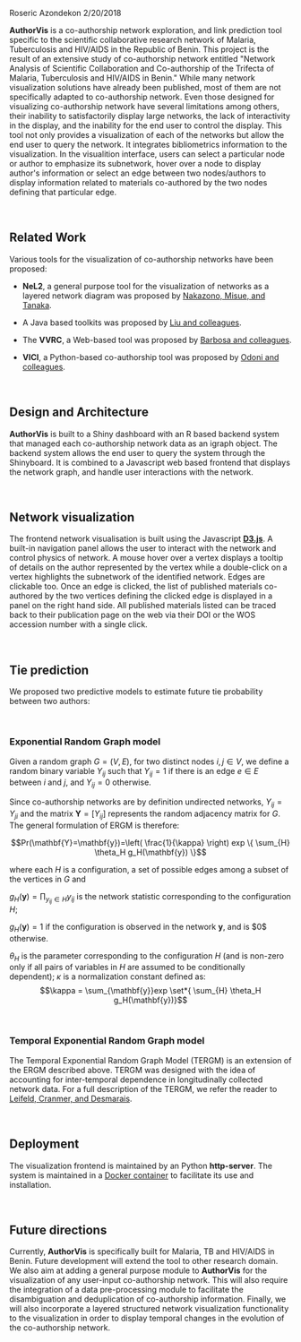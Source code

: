 Roseric Azondekon
2/20/2018

**AuthorVis** is a co-authorship network exploration, and link prediction tool specific to the scientific collaborative research network of Malaria, Tuberculosis and HIV/AIDS in the Republic of Benin. This project is the result of an extensive study of co-authorship network entitled "Network Analysis of Scientific Collaboration and Co-authorship of the Trifecta of Malaria, Tuberculosis and HIV/AIDS in Benin." While many network visualization solutions have already been published, most of them are not specifically adapted to co-authorship network. Even those designed for visualizing co-authorship network have several limitations among others, their inability to satisfactorily display large networks, the lack of interactivity in the display, and the inability for the end user to control the display. This tool not only provides a visualization of each of the networks but allow the end user to query the network. It integrates bibliometrics information to the visualization. In the visualition interface, users can select a particular node or author to emphasize its subnetwork, hover over a node to display author's information or select an edge between two nodes/authors to display information related to materials co-authored by the two nodes defining that particular edge.

   

Related Work
------------

Various tools for the visualization of co-authorship networks have been proposed:

-   **NeL2**, a general purpose tool for the visualization of networks as a layered network diagram was proposed by [Nakazono, Misue, and Tanaka](https://dl.acm.org/citation.cfm?id=1151920 "NeL 2: Network drawing tool for handling layered structured network diagram.").

-   A Java based toolkits was proposed by [Liu and colleagues](www.doi.org/10.1145/996350.996470 "Toolkits for visualizing co-authorship graph.").

-   The **VVRC**, a Web-based tool was proposed by [Barbosa and colleagues](www.doi.org/10.1145/2213836.2213975 "Web based tool for visualization and recommendation on co-authorship network").

-   **VICI**, a Python-based co-authorship tool was proposed by [Odoni and colleagues](http://www.semar.de/ws/publikationen/2017_ISI_VICI.pdf "Visualisation of Collaboration in Social Collaborative Knowledge Management Systems").

   

Design and Architecture
-----------------------

**AuthorVis** is built to a Shiny dashboard with an R based backend system that managed each co-authorship network data as an igraph object. The backend system allows the end user to query the system through the Shinyboard. It is combined to a Javascript web based frontend that displays the network graph, and handle user interactions with the network.

   

Network visualization
---------------------

The frontend network visualisation is built using the Javascript [**D3.js**](https://d3js.org/ "Data-Driven Documents"). A built-in navigation panel allows the user to interact with the network and control physics of network. A mouse hover over a vertex displays a tooltip of details on the author represented by the vertex while a double-click on a vertex highlights the subnetwork of the identified network. Edges are clickable too. Once an edge is clicked, the list of published materials co-authored by the two vertices defining the clicked edge is displayed in a panel on the right hand side. All published materials listed can be traced back to their publication page on the web via their DOI or the WOS accession number with a single click.

   

Tie prediction
--------------

We proposed two predictive models to estimate future tie probability between two authors:

 

### Exponential Random Graph model

Given a random graph $G=(V,E)$, for two distinct nodes $i,j \in V$, we define a random binary variable $Y_{ij}$ such that $Y_{ij} = 1$ if there is an edge $e \in E$ between $i$ and $j$, and $Y_{ij} = 0$ otherwise.

Since co-authorship networks are by definition undirected networks, $Y_{ij} = Y_{ji}$ and the matrix $\mathbf{Y}=\left[ Y_{ij} \right]$ represents the random adjacency matrix for $G$. The general formulation of ERGM is therefore:

$$Pr(\mathbf{Y}=\mathbf{y})=\left( \frac{1}{\kappa} \right) exp \{ \sum_{H} \theta_H g_H(\mathbf{y}) \}$$

where each $H$ is a configuration, a set of possible edges among a subset of the vertices in $G$ and 

$g_H( \mathbf{y} )= \prod_{ y_{ij } \in H } y_{ij}$ is the network statistic corresponding to the configuration $H$; 

$g_H( \mathbf{y} )=1$ if the configuration is observed in the network $\mathbf{y}$, and is \$0$ otherwise. 

$\theta_H$ is the parameter corresponding to the configuration $H$ (and is non-zero only if all pairs of variables in $H$ are assumed to be conditionally dependent); 
$\kappa$ is a normalization constant defined as:
$$\kappa = \sum_{\mathbf{y}}exp \set*{ \sum_{H} \theta_H g_H(\mathbf{y})}$$

 

### Temporal Exponential Random Graph model

The Temporal Exponential Random Graph Model (TERGM) is an extension of the ERGM described above. TERGM was designed with the idea of accounting for inter-temporal dependence in longitudinally collected network data. For a full description of the TERGM, we refer the reader to [Leifeld, Cranmer, and Desmarais](http://eprints.gla.ac.uk/139203/ "Temporal exponential random graph models with btergm: estimation and bootstrap confidence intervals").

   

Deployment
----------

The visualization frontend is maintained by an Python **http-server**. The system is maintained in a [Docker container](https://hub.docker.com/r/rosericazondekon/authorvis/ "docker pull rosericazondekon/authorvis") to facilitate its use and installation.

   

Future directions
-----------------

Currently, **AuthorVis** is specifically built for Malaria, TB and HIV/AIDS in Benin. Future development will extend the tool to other research domain. We also aim at adding a general purpose module to **AuthorVis** for the visualization of any user-input co-authorship network. This will also require the integration of a data pre-processing module to facilitate the disambiguation and deduplication of co-authorship information. Finally, we will also incorporate a layered structured network visualization functionality to the visualization in order to display temporal changes in the evolution of the co-authorship network.
